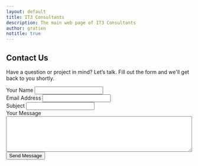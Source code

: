```yaml
---
layout: default
title: IT3 Consultants
description: The main web page of IT3 Consultants
author: gratien
notitle: true
---
```


  <section class="contact-section">
    <div class="container">
      <div class="row g-5">
        <!-- Contact Form -->
        <div class="col-lg-6">
          <div class="contact-card">
            <h2 class="mb-4 text-primary"><i class="bi bi-envelope-fill me-2"></i>Contact Us</h2>
            <p class="mb-4">Have a question or project in mind? Let’s talk. Fill out the form and we'll get back to you shortly.</p>
            <form action="https://formspree.io/f/xanjlzjj" method="POST" novalidate>
              <div class="mb-3">
                <label for="name" class="form-label">Your Name</label>
                <input type="text" class="form-control" id="name" name="name" required>
              </div>
              <div class="mb-3">
                <label for="email" class="form-label">Email Address</label>
                <input type="email" class="form-control" id="email" name="email" required>
              </div>
              <div class="mb-3">
                <label for="subject" class="form-label">Subject</label>
                <input type="text" class="form-control" id="subject" name="subject" required>
              </div>
              <div class="mb-3">
                <label for="message" class="form-label">Your Message</label>
                <textarea id="message" name="message" rows="6" cols="60" required></textarea>
              </div>
              <button type="submit" class="btn btn-primary w-100">Send Message</button>
            </form>
          </div>
        </div>
      </div>
    </div>
  </section>

